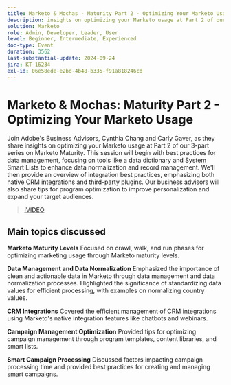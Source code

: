 ```yaml
---
title: Marketo & Mochas - Maturity Part 2 - Optimizing Your Marketo Usage
description: insights on optimizing your Marketo usage at Part 2 of our 3-part series on Marketo Maturity. This session will begin with best practices for data management, focusing on tools like a data dictionary and System Smart Lists to enhance data normalization and record management. We'll then provide an overview of integration best practices, emphasizing both native CRM integrations and third-party plugins. Our business advisors will also share tips for program optimization to improve personalization and expand your target audiences.
solution: Marketo
role: Admin, Developer, Leader, User
level: Beginner, Intermediate, Experienced
doc-type: Event
duration: 3562
last-substantial-update: 2024-09-24
jira: KT-16234
exl-id: 06e58ede-e2bd-4b48-b335-f91a818246cd
---
```

# Marketo & Mochas: Maturity Part 2 - Optimizing Your Marketo Usage

Join Adobe's Business Advisors, Cynthia Chang and Carly Gaver, as they share insights on optimizing your Marketo usage at Part 2 of our 3-part series on Marketo Maturity. This session will begin with best practices for data management, focusing on tools like a data dictionary and System Smart Lists to enhance data normalization and record management. We'll then provide an overview of integration best practices, emphasizing both native CRM integrations and third-party plugins. Our business advisors will also share tips for program optimization to improve personalization and expand your target audiences.

>[!VIDEO](https://video.tv.adobe.com/v/3434699/?learn=on)

## Main topics discussed

**Marketo Maturity Levels**
Focused on crawl, walk, and run phases for optimizing marketing usage through Marketo maturity levels.

**Data Management and Data Normalization**
Emphasized the importance of clean and actionable data in Marketo through data management and data normalization processes.
Highlighted the significance of standardizing data values for efficient processing, with examples on normalizing country values.

**CRM Integrations**
Covered the efficient management of CRM integrations using Marketo's native integration features like chatbots and webinars.

**Campaign Management Optimization**
Provided tips for optimizing campaign management through program templates, content libraries, and smart lists.

**Smart Campaign Processing**
Discussed factors impacting campaign processing time and provided best practices for creating and managing smart campaigns.
